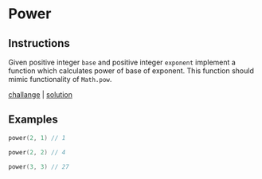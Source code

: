 # Power

## Instructions

Given positive integer `base` and positive integer `exponent` implement a function which calculates power of base of
exponent. This function should mimic functionality of `Math.pow`.

[challange](challange.kt) | [solution](solution.kt)

## Examples

```kotlin
power(2, 1) // 1

power(2, 2) // 4

power(3, 3) // 27
```
